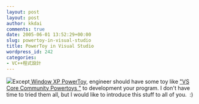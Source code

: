 ```yaml
---
layout: post
layout: post
author: kkdai
comments: true
date: 2005-06-01 13:52:29+00:00
slug: powertoy-in-visual-studio
title: PowerToy in Visual Studio
wordpress_id: 242
categories:
- VC++程式設計
---
```


![](http://www.gotdotnet.com/team/ide/images/image002.jpg)Except[ Window XP PowerToy](http://www.evanlin.com/blog/archives/000315.html), engineer should have some toy like ["VS Core Community Powertoys "](http://www.gotdotnet.com/team/ide/#powertoys) to development your program. I don't have time to tried them all, but I would like to introduce this stuff to all of you.  :)
